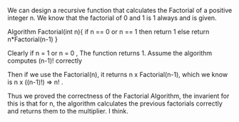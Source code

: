We can design a recursive function that calculates the Factorial of a positive integer n. We know that the factorial of 0 and 1 is 1 always and is given.

Algorithm Factorial(int n){
    if n == 0 or n == 1 then
        return 1
    else 
        return n*Factorial(n-1)
}


Clearly if n = 1 or n = 0 , The function returns 1. Assume the algorithm computes (n-1)! correctly

Then if we use the Factorial(n), it returns n x Factorial(n-1), which we know is n x ((n-1)!) => n! .

Thus we proved the correctness of the Factorial Algorithm, the invarient for this is that for n, the algorithm calculates the previous factorials correctly and returns them to the multiplier. I think.
